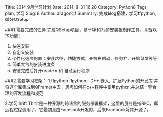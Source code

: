 Title: 2014 9月学习计划
Date: 2014-8-31 16:20
Category: Python8
Tags: plan, 学习
Slug: 8
Author: dragondjf
Summary: 完成blog搭建，学习ffpython, 做好QSetup

###1.需要完成的任务
完成QSetup项目，基于Qt和7z的安装报制作工具，具备以下功能：
1. 快速安装
2. 自定义安装
3. 个性化选项配置：安装路径，快捷方式，开机自启动，任务栏，开始菜单等等
4. 简单大气的安装进度条
5. 安装完成后打开readem 和 自动运行程序

###2.需要学习框架：
1.ffpython 
    ffpython—C++ 嵌入、扩展Python的开发库
    并将这个库集成到QFramer中去，思考如何在c++程序中使用python,并总结一套合理的开发流程和规范

2.学习thrift 
    Thrfit是一种开源的跨语言的服务部署框架，这里的服务是指RPC，即远程过程调用了。它最初是由Facebook开发的，后来Facebook将其开源了。


